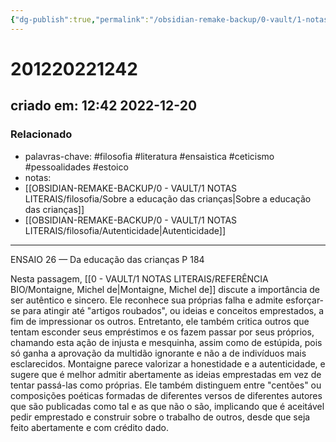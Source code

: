 ```yaml
---
{"dg-publish":true,"permalink":"/obsidian-remake-backup/0-vault/1-notas-literais/filosofia/ensaio-26-autenticidade-dedc/","tags":["filosofia","literatura","ensaistica","ceticismo","pessoalidades","estoico"],"dgHomeLink":true,"dgShowLocalGraph":true,"dgShowFileTree":true,"noteIcon":""}
---
```


# 201220221242
## criado em: 12:42 2022-12-20

### Relacionado
- palavras-chave: #filosofia #literatura #ensaistica #ceticismo #pessoalidades #estoico 
- notas: 
- [[OBSIDIAN-REMAKE-BACKUP/0 - VAULT/1 NOTAS LITERAIS/filosofia/Sobre a educação das crianças\|Sobre a educação das crianças]]
- [[OBSIDIAN-REMAKE-BACKUP/0 - VAULT/1 NOTAS LITERAIS/filosofia/Autenticidade\|Autenticidade]]
---
ENSAIO 26 — Da educação das crianças
P 184

Nesta passagem, [[0 - VAULT/1 NOTAS LITERAIS/REFERÊNCIA BIO/Montaigne, Michel de\|Montaigne, Michel de]] discute a importância de ser autêntico e sincero. Ele reconhece sua próprias falha e admite esforçar-se para atingir até "artigos roubados", ou ideias e conceitos emprestados, a fim de impressionar os outros. Entretanto, ele também critica outros que tentam esconder seus empréstimos e os fazem passar por seus próprios, chamando esta ação de injusta e mesquinha, assim como de estúpida, pois só ganha a aprovação da multidão ignorante e não a de indivíduos mais esclarecidos. Montaigne parece valorizar a honestidade e a autenticidade, e sugere que é melhor admitir abertamente as ideias emprestadas em vez de tentar passá-las como próprias. Ele também distinguem entre "centões" ou composições poéticas formadas de diferentes versos de diferentes autores que são publicadas como tal e as que não o são, implicando que é aceitável pedir emprestado e construir sobre o trabalho de outros, desde que seja feito abertamente e com crédito dado.